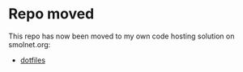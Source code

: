 # Repo moved
This repo has now been moved to my own code hosting solution on smolnet.org:
* [dotfiles](https://code.smolnet.org/micke/dotfiles)
